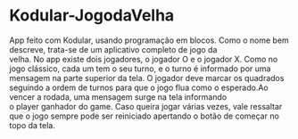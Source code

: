 # Kodular-JogodaVelha
App feito com Kodular, usando programação em blocos. Como o nome bem descreve, trata-se de um aplicativo completo de jogo da velha. No app existe dois jogadores, o jogador O e o jogador X. Como no jogo clássico, cada um tem o seu turno, e o turno é informado por uma mensagem na parte superior da tela. O jogador deve marcar os quadrados seguindo a ordem de turnos para que o jogo flua como o esperado.Ao vencer a rodada, uma mensagem surge na tela informando o player ganhador do game. Caso queira jogar várias vezes, vale ressaltar que o jogo sempre pode ser reiniciado apertando o botão de começar no topo da tela.
